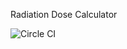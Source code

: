 Radiation Dose Calculator

![Circle CI](https://circleci.com/gh/CranestyleLabs/RadiationDoseCalculator.png?circle-token=c352826043e69c5309b91e489d06f0a16e4b7392)
